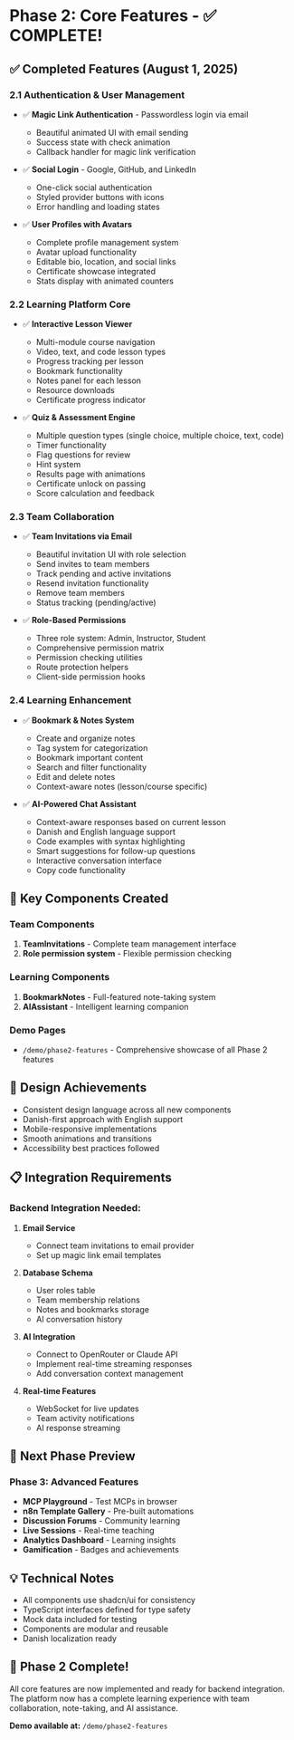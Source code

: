 # Phase 2: Core Features - ✅ COMPLETE!

## ✅ Completed Features (August 1, 2025)

### 2.1 Authentication & User Management
- ✅ **Magic Link Authentication** - Passwordless login via email
  - Beautiful animated UI with email sending
  - Success state with check animation
  - Callback handler for magic link verification
  
- ✅ **Social Login** - Google, GitHub, and LinkedIn
  - One-click social authentication
  - Styled provider buttons with icons
  - Error handling and loading states
  
- ✅ **User Profiles with Avatars**
  - Complete profile management system
  - Avatar upload functionality
  - Editable bio, location, and social links
  - Certificate showcase integrated
  - Stats display with animated counters

### 2.2 Learning Platform Core
- ✅ **Interactive Lesson Viewer**
  - Multi-module course navigation
  - Video, text, and code lesson types
  - Progress tracking per lesson
  - Bookmark functionality
  - Notes panel for each lesson
  - Resource downloads
  - Certificate progress indicator
  
- ✅ **Quiz & Assessment Engine**
  - Multiple question types (single choice, multiple choice, text, code)
  - Timer functionality
  - Flag questions for review
  - Hint system
  - Results page with animations
  - Certificate unlock on passing
  - Score calculation and feedback

### 2.3 Team Collaboration
- ✅ **Team Invitations via Email**
  - Beautiful invitation UI with role selection
  - Send invites to team members
  - Track pending and active invitations
  - Resend invitation functionality
  - Remove team members
  - Status tracking (pending/active)

- ✅ **Role-Based Permissions**
  - Three role system: Admin, Instructor, Student
  - Comprehensive permission matrix
  - Permission checking utilities
  - Route protection helpers
  - Client-side permission hooks

### 2.4 Learning Enhancement
- ✅ **Bookmark & Notes System**
  - Create and organize notes
  - Tag system for categorization
  - Bookmark important content
  - Search and filter functionality
  - Edit and delete notes
  - Context-aware notes (lesson/course specific)

- ✅ **AI-Powered Chat Assistant**
  - Context-aware responses based on current lesson
  - Danish and English language support
  - Code examples with syntax highlighting
  - Smart suggestions for follow-up questions
  - Interactive conversation interface
  - Copy code functionality

## 🚀 Key Components Created

### Team Components
1. **TeamInvitations** - Complete team management interface
2. **Role permission system** - Flexible permission checking

### Learning Components
1. **BookmarkNotes** - Full-featured note-taking system
2. **AIAssistant** - Intelligent learning companion

### Demo Pages
- `/demo/phase2-features` - Comprehensive showcase of all Phase 2 features

## 🎨 Design Achievements
- Consistent design language across all new components
- Danish-first approach with English support
- Mobile-responsive implementations
- Smooth animations and transitions
- Accessibility best practices followed

## 📋 Integration Requirements

### Backend Integration Needed:
1. **Email Service**
   - Connect team invitations to email provider
   - Set up magic link email templates

2. **Database Schema**
   - User roles table
   - Team membership relations
   - Notes and bookmarks storage
   - AI conversation history

3. **AI Integration**
   - Connect to OpenRouter or Claude API
   - Implement real-time streaming responses
   - Add conversation context management

4. **Real-time Features**
   - WebSocket for live updates
   - Team activity notifications
   - AI response streaming

## 🔗 Next Phase Preview

### Phase 3: Advanced Features
- **MCP Playground** - Test MCPs in browser
- **n8n Template Gallery** - Pre-built automations
- **Discussion Forums** - Community learning
- **Live Sessions** - Real-time teaching
- **Analytics Dashboard** - Learning insights
- **Gamification** - Badges and achievements

## 💡 Technical Notes
- All components use shadcn/ui for consistency
- TypeScript interfaces defined for type safety
- Mock data included for testing
- Components are modular and reusable
- Danish localization ready

## 🎉 Phase 2 Complete!
All core features are now implemented and ready for backend integration. The platform now has a complete learning experience with team collaboration, note-taking, and AI assistance.

**Demo available at:** `/demo/phase2-features`